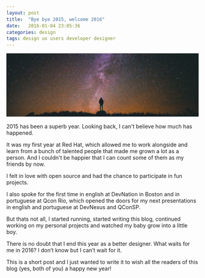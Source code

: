 ```yaml
---
layout: post
title:  "Bye bye 2015, welcome 2016"
date:   2016-01-04 23:05:36
categories: design
tags: design ux users developer designer
---
```


![Bye bye 2015, welcome 2016](/img/new-year/new-year.jpg)

2015 has been a superb year. Looking back, I can't believe how much has happened.

It was my first year at Red Hat, which allowed me to work alongside and learn from a bunch of talented people that made me grown a lot as a person. And I couldn't be happier that I can count some of them as my friends by now.

I felt in love with open source and had the chance to participate in fun projects. 

I also spoke for the first time in english at DevNation in Boston and in portuguese at Qcon Rio, which opened the doors for my next presentations in english and portuguese at DevNexus and QConSP.

But thats not all, I started running, started writing this blog, continued working on my personal projects and watched my baby grow into a little boy.

There is no doubt that I end this year as a better designer. What waits for me in 2016? I don’t know but I can’t wait for it.

This is a short post and I just wanted to write it to wish all the readers of this blog (yes, both of you) a happy new year!


